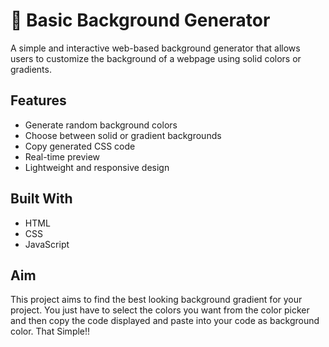 # 🎨 Basic Background Generator

A simple and interactive web-based background generator that allows users to customize the background of a webpage using solid colors or gradients.

##  Features

- Generate random background colors
- Choose between solid or gradient backgrounds
- Copy generated CSS code
- Real-time preview
- Lightweight and responsive design

## Built With

- HTML
- CSS
- JavaScript

## **Aim**
This project aims to find the best looking background gradient for your project. You just have to select the colors you want from the color picker and then copy the code displayed and paste into your code as background color. That Simple!!



